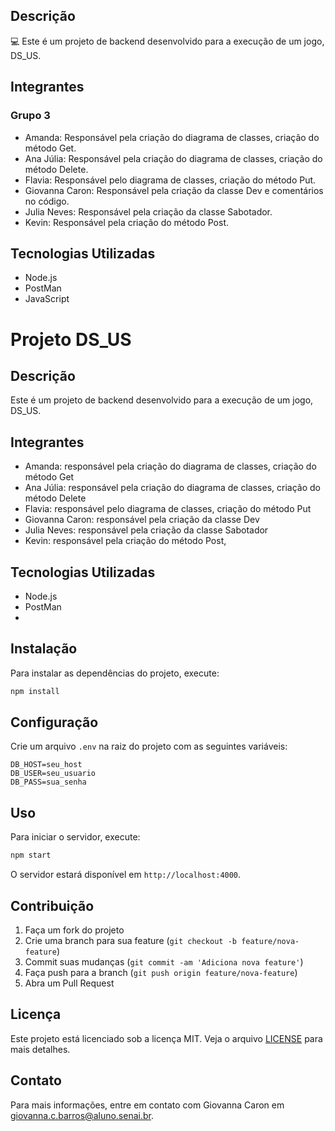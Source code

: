 ## Descrição
💻 Este é um projeto de backend desenvolvido para a execução de um jogo, DS_US. 

## Integrantes 
### Grupo 3
- Amanda: Responsável pela criação do diagrama de classes, criação do método Get.
- Ana Júlia: Responsável pela criação do diagrama de classes, criação do método Delete. 
- Flavia: Responsável pelo diagrama de classes, criação do método Put.
- Giovanna Caron: Responsável pela criação da classe Dev e comentários no código.
- Julia Neves: Responsável pela criação da classe Sabotador.
- Kevin: Responsável pela criação do método Post.
## Tecnologias Utilizadas
- Node.js
- PostMan
- JavaScript

# Projeto DS_US

## Descrição
Este é um projeto de backend desenvolvido para a execução de um jogo, DS_US. 

## Integrantes 
- Amanda: responsável pela criação do diagrama de classes, criação do método Get
- Ana Júlia: responsável pela criação do diagrama de classes, criação do método Delete 
- Flavia: responsável pelo diagrama de classes, criação do método Put
- Giovanna Caron: responsável pela criação da classe Dev
- Julia Neves: responsável pela criação da classe Sabotador
- Kevin: responsável pela criação do método Post,

## Tecnologias Utilizadas
- Node.js
- PostMan
- 
## Instalação
Para instalar as dependências do projeto, execute:
```bash
npm install
```

## Configuração
Crie um arquivo `.env` na raiz do projeto com as seguintes variáveis:
```
DB_HOST=seu_host
DB_USER=seu_usuario
DB_PASS=sua_senha
```

## Uso
Para iniciar o servidor, execute:
```bash
npm start
```
O servidor estará disponível em `http://localhost:4000`.

## Contribuição
1. Faça um fork do projeto
2. Crie uma branch para sua feature (`git checkout -b feature/nova-feature`)
3. Commit suas mudanças (`git commit -am 'Adiciona nova feature'`)
4. Faça push para a branch (`git push origin feature/nova-feature`)
5. Abra um Pull Request

## Licença
Este projeto está licenciado sob a licença MIT. Veja o arquivo [LICENSE](LICENSE) para mais detalhes.

## Contato
Para mais informações, entre em contato com  Giovanna Caron em giovanna.c.barros@aluno.senai.br. 
